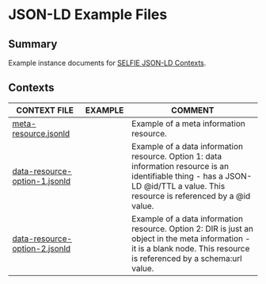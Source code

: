 # JSON-LD Example Files

## Summary
Example instance documents for [SELFIE JSON-LD Contexts](https://opengeospatial.github.io/SELFIE/contexts).

## Contexts

| CONTEXT FILE | EXAMPLE | COMMENT | 
| ------------ | ------- | ------- | 
| [meta-resource.jsonld](https://opengeospatial.github.io/SELFIE/example/meta-resource.jsonld) |  | Example of a meta information resource. |
| [data-resource-option-1.jsonld](https://opengeospatial.github.io/SELFIE/example/data-resource-option-1.jsonld) |  | Example of a data information resource. Option 1: data information resource is an identifiable thing - has a JSON-LD @id/TTL a value.  This resource is referenced by a @id value. |
| [data-resource-option-2.jsonld](https://opengeospatial.github.io/SELFIE/example/data-resource-option-2.jsonld) |  | Example of a data information resource. Option 2: DIR is just an object in the meta information - it is a blank node. This resource is referenced by a schema:url value. |